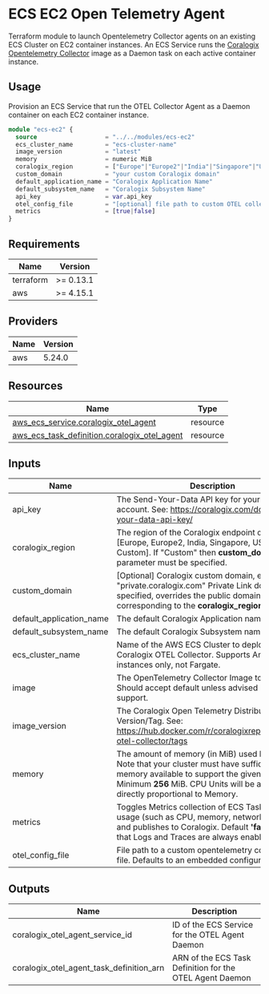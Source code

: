 # ECS EC2 Open Telemetry Agent

Terraform module to launch Opentelemetry Collector agents on an existing ECS Cluster on EC2 container instances. An ECS Service runs the [Coralogix Opentelemetry Collector](https://hub.docker.com/r/coralogixrepo/coralogix-otel-collector) image as a Daemon task on each active container instance.

## Usage

Provision an ECS Service that run the OTEL Collector Agent as a Daemon container on each EC2 container instance.

```terraform
module "ecs-ec2" {
  source                   = "../../modules/ecs-ec2"
  ecs_cluster_name         = "ecs-cluster-name"
  image_version            = "latest"
  memory                   = numeric MiB
  coralogix_region         = ["Europe"|"Europe2"|"India"|"Singapore"|"US"|"US2"]
  custom_domain            = "your custom Coralogix domain"
  default_application_name = "Coralogix Application Name"
  default_subsystem_name   = "Coralogix Subsystem Name"
  api_key                  = var.api_key
  otel_config_file         = "[optional] file path to custom OTEL collector config file"
  metrics                  = [true|false]
}
```

## Requirements

| Name | Version |
|------|---------|
| terraform | >= 0.13.1 |
| aws | >= 4.15.1 |

## Providers

| Name | Version |
|------|---------|
| aws | 5.24.0 |

## Resources

| Name | Type |
|------|------|
| [aws_ecs_service.coralogix_otel_agent](https://registry.terraform.io/providers/hashicorp/aws/latest/docs/resources/ecs_service) | resource |
| [aws_ecs_task_definition.coralogix_otel_agent](https://registry.terraform.io/providers/hashicorp/aws/latest/docs/resources/ecs_task_definition) | resource |

## Inputs

| Name | Description | Type | Default | Required |
|------|-------------|------|---------|:--------:|
| api\_key | The Send-Your-Data API key for your Coralogix account. See: https://coralogix.com/docs/send-your-data-api-key/ | `string` | n/a | yes |
| coralogix\_region | The region of the Coralogix endpoint domain: [Europe, Europe2, India, Singapore, US, US2, Custom]. If "Custom" then __custom\_domain__ parameter must be specified. | `string` | n/a | yes |
| custom\_domain | [Optional] Coralogix custom domain, e.g. "private.coralogix.com" Private Link domain. If specified, overrides the public domain corresponding to the __coralogix\_region__ parameter. | `string` | `null` | no |
| default\_application\_name | The default Coralogix Application name. | `string` | n/a | yes |
| default\_subsystem\_name | The default Coralogix Subsystem name. | `string` | n/a | yes |
| ecs\_cluster\_name | Name of the AWS ECS Cluster to deploy the Coralogix OTEL Collector. Supports Amazon EC2 instances only, not Fargate. | `string` | n/a | yes |
| image | The OpenTelemetry Collector Image to use. Should accept default unless advised by Coralogix support. | `string` | `"coralogixrepo/coralogix-otel-collector"` | no |
| image\_version | The Coralogix Open Telemetry Distribution Image Version/Tag. See: https://hub.docker.com/r/coralogixrepo/coralogix-otel-collector/tags | `string` | n/a | yes |
| memory | The amount of memory (in MiB) used by the task. Note that your cluster must have sufficient memory available to support the given value. Minimum __256__ MiB. CPU Units will be allocated directly proportional to Memory. | `number` | `256` | no |
| metrics | Toggles Metrics collection of ECS Task resource usage (such as CPU, memory, network, and disk) and publishes to Coralogix. Default __'false'__ . Note that Logs and Traces are always enabled. | `bool` | `false` | no |
| otel\_config\_file | File path to a custom opentelemetry configuration file. Defaults to an embedded configuration. | `string` | `null` | no |

## Outputs

| Name | Description |
|------|-------------|
| coralogix\_otel\_agent\_service\_id | ID of the ECS Service for the OTEL Agent Daemon |
| coralogix\_otel\_agent\_task\_definition\_arn | ARN of the ECS Task Definition for the OTEL Agent Daemon |
